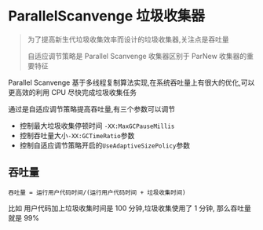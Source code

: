 # ParallelScanvenge 垃圾收集器

>  为了提高新生代垃圾收集效率而设计的垃圾收集器,关注点是吞吐量
>
>  自适应调节策略是 Parallel Scanvenge 收集器区别于 ParNew 收集器的重要特征

Parallel Scanvenge 基于多线程复制算法实现,在系统吞吐量上有很大的优化,可以更高效的利用 CPU 尽快完成垃圾收集任务

通过是自适应调节策略提高吞吐量,有三个参数可以调节
- 控制最大垃圾收集停顿时间 `-XX:MaxGCPauseMillis`
- 控制吞吐量大小`-XX:GCTimeRatio`参数
- 控制自适应调节策略开启的`UseAdaptiveSizePolicy`参数

## 吞吐量

```
吞吐量 = 运行用户代码时间/(运行用户代码时间 + 垃圾收集时间)
```

比如 用户代码加上垃圾收集时间是 100 分钟,垃圾收集使用了 1 分钟, 那么吞吐量就是 99%


